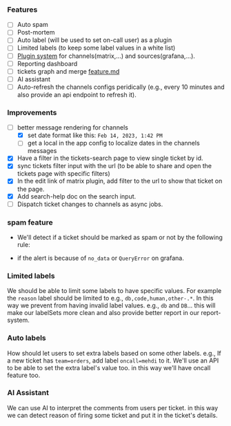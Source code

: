 ### Features
-[ ]  Auto spam
-[ ] Post-mortem
-[ ] Auto label (will be used to set on-call user) as a plugin
-[ ] Limited labels (to keep some label values in a white list)
-[ ] [Plugin system](./features/plugin_system.md) for channels(matrix,...) and sources(grafana,...).
-[ ] Reporting dashboard
-[ ] tickets graph and merge [feature.md](features/tickets_graph_and_merge_feature.md)
-[ ] AI assistant
-[ ] Auto-refresh the channels configs peridically (e.g., every 10 minutes and also provide an api endpoint to refresh it).

### Improvements
- [ ] better message rendering for channels
  - [x] set date format like this: `Feb 14, 2023, 1:42 PM` 
  - [ ] get a local in the app config to localize dates in the channels messages
- [x] Have a filter in the tickets-search page to view single ticket by id.
- [x] sync tickets filter input with the url (to be able to share and open the tickets page with specific filters)
- [x] In the edit link of matrix plugin, add filter to the url to show that ticket on the page.
- [x] Add search-help doc on the search input.
- [ ] Dispatch ticket changes to channels as async jobs.

### spam feature

- We'll detect if a ticket should be marked as spam or not by the following rule:

- if the alert is because of `no_data` or `QueryError` on grafana.

### Limited labels
We should be able to limit some labels to have specific values.
For example the `reason` label should be limited to e.g., `db,code,human,other-.*`.
In this way we prevent from having invalid label values. e.g., `db` and `DB`...
this will make our labelSets more clean and also provide better report in our report-system.


### Auto labels
How should let users to set extra labels based on some other labels.
e.g., If a new ticket has `team=orders`, add label `oncall=mehdi` to it.
We'll use an API to be able to set the extra label's value too. in this way we'll have oncall feature too.

### AI Assistant
We can use AI to interpret the comments from users per ticket. in this way we can detect reason of firing some ticket
and put it in the ticket's details.
